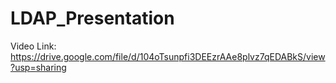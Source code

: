 # LDAP_Presentation
Video Link: https://drive.google.com/file/d/104oTsunpfi3DEEzrAAe8plvz7qEDABkS/view?usp=sharing

